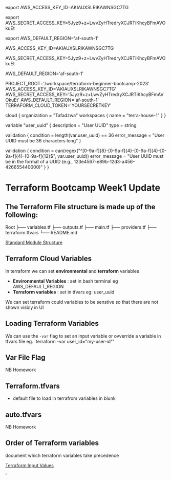 export AWS_ACCESS_KEY_ID=AKIAUXSLRIKAWNSGC7TG

export AWS_SECRET_ACCESS_KEY=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

export AWS_DEFAULT_REGION='af-south-1'


AWS_ACCESS_KEY_ID=AKIAUXSLRIKAWNSGC7TG

AWS_SECRET_ACCESS_KEY=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

AWS_DEFAULT_REGION='af-south-1'


PROJECT_ROOT='/workspace/terraform-beginner-bootcamp-2023'
AWS_ACCESS_KEY_ID='AKIAUXSLRIKAWNSGC7TG'
AWS_SECRET_ACCESS_KEY='5Jyz9+z+LwvZyHTredryXCJRTiKhcyBFmAVOkuEt'
AWS_DEFAULT_REGION='af-south-1'
TERRAFORM_CLOUD_TOKEN='YOURSECRETKEY'


cloud {
    organization = "Tafadzwa"
    workspaces {
      name = "terra-house-1"
    }
  }
  
  
  
  variable "user_uuid" {
  description = "User UUID"
  type        = string

  validation {
    condition     = length(var.user_uuid) == 36
    error_message = "User UUID must be 36 characters long"
  }

  validation {
    condition     = can(regex("^[0-9a-f]{8}-[0-9a-f]{4}-[0-9a-f]{4}-[0-9a-f]{4}-[0-9a-f]{12}$", var.user_uuid))
    error_message = "User UUID must be in the format of a UUID (e.g., 123e4567-e89b-12d3-a456-426655440000)"
  }
}


# Terraform Bootcamp Week1 Update

## The Terraform File structure is made up of the following:

  Root
  ├── variables.tf
  ├── outputs.tf
  ├── main.tf
  ├── providers.tf
  ├── terraform.tfvars
  └── README.md


[Standard Module Structure](https://developer.hashicorp.com/terraform/language/modules/develop/structure)


## Terraform Cloud Variables
In terraform we can set **environmental** and **terraform** variables
- **Environmental Variables** : set in bash terminal eg AWS_DEFAULT_REGION
- **Terraform variables**  : set in tfvars eg: user_uuid

We can set terraform could variables to be senstive so that there are not shown visbly in UI 


## Loading Terraform Variables
We can use the `-var` flag to set an input variable or ovverride a variable in tfvars file eg. `terraform -var user_id="my-user-id"'


## Var File Flag
NB Homework

## Terraform.tfvars
- default file to load in terrafrom variables in blunk

## auto.tfvars
NB Homework


## Order of Terraform variables
document which terraform variables take precedence

[Terraform Input Values](https://developer.hashicorp.com/terraform/language/values/variables)



'